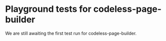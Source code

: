# Playground tests for codeless-page-builder
We are still awaiting the first test run for codeless-page-builder.
